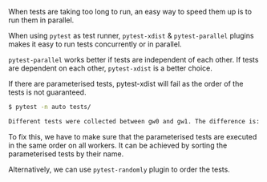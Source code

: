 <!--
.. title: Running tests in parallel with pytest & xdist
.. slug: coverage-reports-with-pytest-xdist
.. date: 2023-12-30 20:16:31 UTC+05:30
.. tags: python, testing
.. category: programming
.. link: 
.. description: How to run tests in parallel with pytest & xdist
.. type: text
-->

When tests are taking too long to run, an easy way to speed them up is to run them in parallel.

When using `pytest` as test runner, `pytest-xdist` & `pytest-parallel` plugins makes it easy to run tests concurrently or in parallel.

`pytest-parallel` works better if tests are independent of each other. If tests are dependent on each other, `pytest-xdist` is a better choice.

If there are parameterised tests, pytest-xdist will fail as the order of the tests is not guaranteed.

```sh
$ pytest -n auto tests/

Different tests were collected between gw0 and gw1. The difference is: ...
```

To fix this, we have to make sure that the parameterised tests are executed in the same order on all workers. It can be achieved by sorting the parameterised tests by their name.

Alternatively, we can use `pytest-randomly` plugin to order the tests.

[//]: # (Another thing to note is that coverage.py package doesn't track sub-processes coverage by default. )

[//]: # ()
[//]: # (To enable coverage reports for sub-processes, we need to use `--cov-append` option. This option appends coverage data to existing `.coverage` file. )

[//]: # ()
[//]: # (```shell)

[//]: # ($ pytest --cov-append --cov=app tests/)

[//]: # (```)

[//]: # ()
[//]: # (This command will run tests in parallel, and append coverage data to `.coverage` file.)

[//]: # ()
[//]: # (To generate coverage report, we can use `coverage` command-line utility.)

[//]: # ()
[//]: # (```shell)

[//]: # ($ coverage report)

[//]: # (```)
